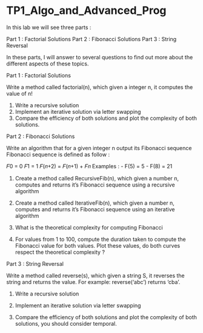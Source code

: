 # TP1_Algo_and_Advanced_Prog

In this lab we will see three parts : 

Part 1 : Factorial Solutions 
Part 2 : Fibonacci Solutions 
Part 3 : String Reversal 

In these parts, I will answer to several questions to find out more about the different aspects of these topics.

Part 1 : Factorial Solutions 

Write a method called factorial(n), which given a integer n, it computes the value of n!

1. Write a recursive solution
2. Implement an iterative solution via letter swapping
3. Compare the efficiency of both solutions and plot the complexity of both solutions.

Part 2 : Fibonacci Solutions

Write an algorithm that for a given integer n output its Fibonacci sequence
Fibonacci sequence is defined as follow :

𝐹0 = 0 𝐹1 = 1 𝐹(𝑛+2) = 𝐹(𝑛+1) + 𝐹𝑛
Examples :
          - F(5) = 5
          - F(8) = 21

1. Create a method called RecursiveFib(n), which given a number n, computes and
returns it’s Fibonacci sequence using a recursive algorithm

2. Create a method called IterativeFib(n), which given a number n, computes and
returns it’s Fibonacci sequence using an iterative algorithm

3. What is the theoretical complexity for computing Fibonacci

4. For values from 1 to 100, compute the duration taken to compute the Fibonacci
value for both values. Plot these values, do both curves respect the theoretical
complexity ?

Part 3 : String Reversal 

Write a method called reverse(s), which given a string S, it reverses the string and returns
the value. For example: reverse(‘abc’) returns ‘cba’.

1. Write a recursive solution

2. Implement an iterative solution via letter swapping

3. Compare the efficiency of both solutions and plot the complexity of both solutions,
you should consider temporal. 

